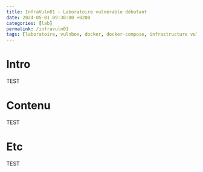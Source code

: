 ```yaml
---
title: InfraVuln01 - Laboratoire vulnérable débutant
date: 2024-05-01 09:30:00 +0200
categories: [lab]
permalink: /infravuln01
tags: [laboratoire, vulnbox, docker, docker-compose, infrastructure vulnérable]
---
```


# Intro

TEST

# Contenu

TEST


# Etc

TEST